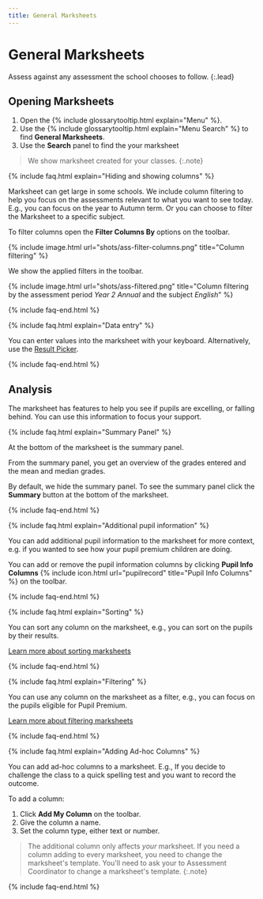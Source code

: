 ```yaml
---
title: General Marksheets
---
```


# General Marksheets

Assess against any assessment the school chooses to follow.
{:.lead}

## Opening Marksheets

1. Open the {% include glossarytooltip.html explain="Menu" %}.
1. Use the {% include glossarytooltip.html explain="Menu Search" %} to find **General Marksheets**.
1. Use the **Search** panel to find the your marksheet

> We show  marksheet created for your classes.
{:.note}

{% include faq.html explain="Hiding and showing columns" %}

Marksheet can get large in some schools. We include column filtering to help you focus on the assessments relevant to what you want to see today. E.g., you can focus on the year to Autumn term. Or you can choose to filter the Marksheet to a specific subject.

To filter columns open the **Filter Columns By** options on the toolbar.

{% include image.html url="shots/ass-filter-columns.png" title="Column filtering" %}

We show the applied filters in the toolbar.

{% include image.html url="shots/ass-filtered.png" title="Column filtering by the assessment period *Year 2 Annual* and the subject *English*" %}

{% include faq-end.html %}

{% include faq.html explain="Data entry" %}

You can enter values into the marksheet with your keyboard. Alternatively, use the [Result Picker](result-picker).

{% include faq-end.html  %}

## Analysis

The marksheet has features to help you see if pupils are excelling, or falling behind. You can use this information to focus your support.

{% include faq.html explain="Summary Panel" %}

At the bottom of the marksheet is the summary panel.

From the summary panel, you get an overview of the grades entered and the mean and median grades.

By default, we hide the summary panel. To see the summary panel click the **Summary** button at the bottom of the marksheet.

{% include faq-end.html  %}

{% include faq.html explain="Additional pupil information" %}

You can add additional pupil information to the marksheet for more context, e.g. if you wanted to see how your pupil premium children are doing.

You can add or remove the pupil information columns by clicking **Pupil Info Columns** {% include icon.html url="pupilrecord" title="Pupil Info Columns" %} on the toolbar.

{% include faq-end.html  %}

{% include faq.html explain="Sorting" %}

You can sort any column on the marksheet, e.g., you can sort on the pupils by their results.

[Learn more about sorting marksheets](sorting)

{% include faq-end.html %}

{% include faq.html explain="Filtering" %}

You can use any column on the marksheet as a filter, e.g., you can focus on the pupils eligible for Pupil Premium.

[Learn more about filtering marksheets](filtering)

{% include faq-end.html  %}

{% include faq.html explain="Adding Ad-hoc Columns" %}

You can add ad-hoc columns to a marksheet. E.g., If you decide to challenge the class to a quick spelling test and you want to record the outcome.

To add a column:

1. Click **Add My Column** on the toolbar.
2. Give the column a name.
3. Set the column type, either text or number.

> The additional column only affects *your* marksheet. If you need a column adding to every marksheet, you need to change the marksheet's template. You'll need to ask your to Assessment Coordinator to change a marksheet's template.
{:.note}

{% include faq-end.html  %}
